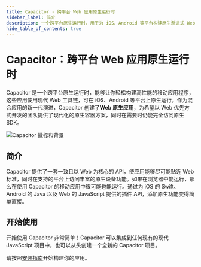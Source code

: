 ```yaml
---
title: Capacitor - 跨平台 Web 应用原生运行时
sidebar_label: 简介
description: 一个跨平台原生运行时，用于为 iOS、Android 等平台构建原生渐进式 Web 应用
hide_table_of_contents: true
---
```


# Capacitor：跨平台 Web 应用原生运行时

Capacitor 是一个跨平台原生运行时，能够让你轻松构建高性能的移动应用程序，这些应用使用现代 Web 工具链，可在 iOS、Android 等平台上原生运行。作为混合应用的新一代演进，Capacitor 创建了**Web 原生应用**，为希望以 Web 优先方式开发的团队提供了现代化的原生容器方案，同时在需要时仍能完全访问原生 SDK。

![Capacitor 徽标和背景](/img/v6/docs/capacitor-index.png)

## 简介

Capacitor 提供了一套一致且以 Web 为核心的 API，使应用能够尽可能贴近 Web 标准，同时在支持的平台上访问丰富的原生设备功能。如果在浏览器中能运行，那么在使用 Capacitor 的移动应用中很可能也能运行。通过为 iOS 的 Swift、Android 的 Java 以及 Web 的 JavaScript 提供的插件 API，添加原生功能变得简单直接。

## 开始使用

开始使用 Capacitor 非常简单！Capacitor 可以集成到任何现有的现代 JavaScript 项目中，也可以从头创建一个全新的 Capacitor 项目。

请按照[安装指南](/main/getting-started/installation.md)开始构建你的应用。